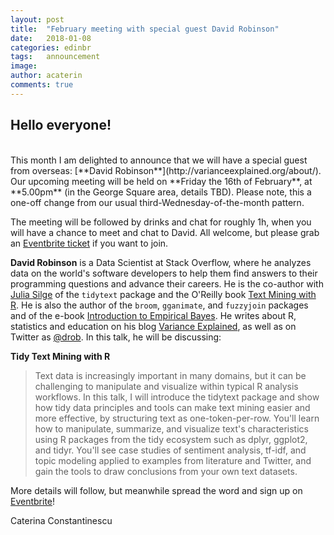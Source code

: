 ```yaml
---
layout: post
title:  "February meeting with special guest David Robinson"
date:   2018-01-08
categories: edinbr
tags:   announcement
image:
author: acaterin
comments: true
---
```



## Hello everyone!
<br/>
This month I am delighted to announce that we will have a special guest from overseas: [**David Robinson**](http://varianceexplained.org/about/). Our upcoming meeting will be held on **Friday the 16th of February**, at **5.00pm** (in the George Square area, details TBD). Please note, this a one-off change from our usual third-Wednesday-of-the-month pattern.

The meeting will be followed by drinks and chat for roughly 1h, when you will have a chance to meet and chat to David. All welcome, but please grab an [Eventbrite ticket](https://www.eventbrite.co.uk/e/tidy-text-mining-with-r-a-talk-by-david-robinson-tickets-42771316158) if you want to join.

**David Robinson** is a Data Scientist at Stack Overflow, where he analyzes data on the world's software developers to help them find answers to their programming questions and advance their careers. He is the co-author with [Julia Silge](http://juliasilge.com/) of the `tidytext` package and the O'Reilly book [Text Mining with R](https://www.amazon.com/Text-Mining-R-Tidy-Approach/dp/1491981652). He is also the author of the `broom`, `gganimate`, and `fuzzyjoin` packages and of the e-book [Introduction to Empirical Bayes](https://www.amazon.com/Introduction-Empirical-Bayes-Examples-Statistics-ebook/dp/B06WP26J8Q). He writes about R, statistics and education on his blog [Variance Explained](http://varianceexplained.org/), as well as on Twitter as [@drob](https://twitter.com/drob). In this talk, he will be discussing:

**Tidy Text Mining with R**<br/>

>Text data is increasingly important in many domains, but it can be challenging to manipulate and visualize within typical R analysis workflows. In this talk, I will introduce the tidytext package and show how tidy data principles and tools can make text mining easier and more effective, by structuring text as one-token-per-row. You'll learn how to manipulate, summarize, and visualize text's characteristics using R packages from the tidy ecosystem such as dplyr, ggplot2, and tidyr. You'll see case studies of sentiment analysis, tf-idf, and topic modeling applied to examples from literature and Twitter, and gain the tools to draw conclusions from your own text datasets.


More details will follow, but meanwhile spread the word and sign up on [Eventbrite](https://www.eventbrite.co.uk/e/tidy-text-mining-with-r-a-talk-by-david-robinson-tickets-42771316158)!


<!--
<br>
For any newcomers, here's a map of where we'll be.

<iframe src="https://www.google.com/maps/embed?pb=!1m18!1m12!1m3!1d2234.3225349859604!2d-3.1893184837905904!3d55.943781480604905!2m3!1f0!2f0!3f0!3m2!1i1024!2i768!4f13.1!3m3!1m2!1s0x4887c7839e9c711d%3A0x998c11ef90792a87!2s50+George+Square%2C+Edinburgh+EH8+9JU!5e0!3m2!1sen!2suk!4v1510087562281" width="600" height="450" frameborder="0" style="border:0" allowfullscreen></iframe>

<br>
-->

Caterina Constantinescu
